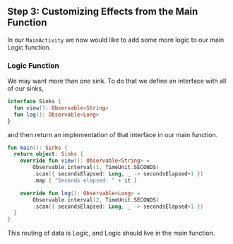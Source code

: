 ## Step 3: Customizing Effects from the Main Function

In our ```MainActivity``` we now would like to add some more logic 
to our main Logic function.

### Logic Function

We may want more than one sink. To do that we define an interface 
with all of our sinks,

```kotlin
interface Sinks {
  fun view(): Observable<String>
  fun log(): Observable<Long>
}
```
 
and then return an implementation of that interface in our main 
function.

```kotlin
fun main(): Sinks {
  return object: Sinks {
    override fun view(): Observable<String> =
        Observable.interval(1, TimeUnit.SECONDS)
        .scan({ secondsElapsed: Long, _ -> secondsElapsed+1 })
        .map { "Seconds elapsed: " + it }

    override fun log(): Observable<Long> =
        Observable.interval(2, TimeUnit.SECONDS)
        .scan({ secondsElapsed: Long, _ -> secondsElapsed+1 })
  }
}
```

This routing of data is Logic, and Logic should live in the main 
function.
